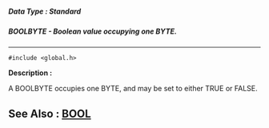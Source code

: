##### Data Type : Standard
##### BOOLBYTE - Boolean value occupying one BYTE.
---
```
#include <global.h>
```
**Description :**

A BOOLBYTE occupies one BYTE, and may be set to either TRUE or FALSE.

**See Also :**
[BOOL](/domino-c-api-docs/reference/Data/BOOL)
---
